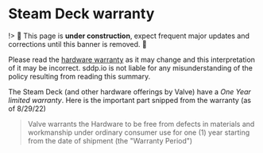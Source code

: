 # Steam Deck warranty

!> :construction: This page is **under construction**, expect frequent major
updates and corrections until this banner is removed. :construction:

Please read the
[hardware warranty](https://store.steampowered.com/hardware_order_terms?snr=1_614_steamdeck_steamdeck_1601)
as it may change and this interpretation of it may be incorrect. sddp.io is not
liable for any misunderstanding of the policy resulting from reading this
summary.

The Steam Deck (and other hardware offerings by Valve) have a _One Year limited
warranty_. Here is the important part snipped from the warranty (as of 8/29/22)

> Valve warrants the Hardware to be free from defects in materials and
> workmanship under ordinary consumer use for one (1) year starting from the
> date of shipment (the "Warranty Period")
